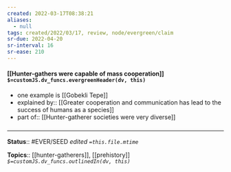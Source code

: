 ```yaml
---
created: 2022-03-17T08:38:21 
aliases:
  - null
tags: created/2022/03/17, review, node/evergreen/claim
sr-due: 2022-04-20
sr-interval: 16
sr-ease: 210
---
```


#### [[Hunter-gathers were capable of mass cooperation]] `$=customJS.dv_funcs.evergreenHeader(dv, this)`

- one example is [[Gobekli Tepe]]
- explained by:: [[Greater cooperation and communication has lead to the success of humans as a species]]
- part of:: [[Hunter-gatherer societies were very diverse]]

### <hr class="footnote"/>

**Status**:: #EVER/SEED 
*edited `=this.file.mtime`*

**Topics**:: [[hunter-gatherers]], [[prehistory]]
*`$=customJS.dv_funcs.outlinedIn(dv, this)`*
